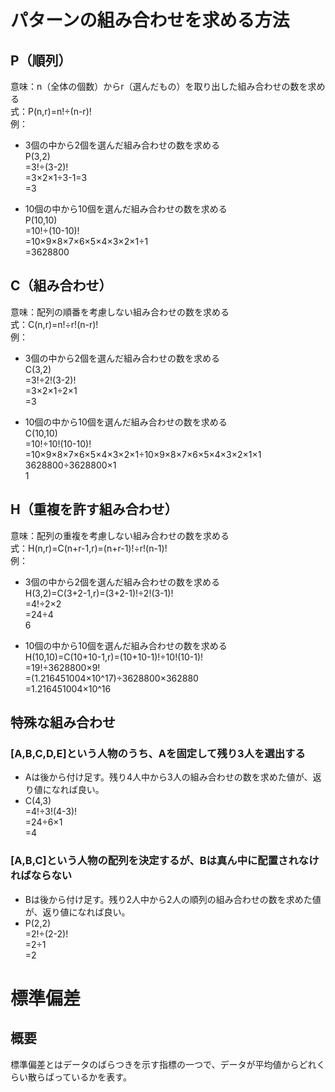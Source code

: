 # パターンの組み合わせを求める方法
## P（順列）
意味：n（全体の個数）からr（選んだもの）を取り出した組み合わせの数を求める<br>
式：P(n,r)=n!÷(n-r)!<br>
例：<br>
- 3個の中から2個を選んだ組み合わせの数を求める<br>
P(3,2)<br>
=3!÷(3-2)!<br>
=3×2×1÷3-1=3<br>
=3<br>

- 10個の中から10個を選んだ組み合わせの数を求める<br>
P(10,10)<br>
=10!÷(10-10)!<br>
=10×9×8×7×6×5×4×3×2×1÷1<br>
=3628800<br>

## C（組み合わせ）
意味：配列の順番を考慮しない組み合わせの数を求める<br>
式：C(n,r)=n!÷r!(n-r)!<br>
例：<br>
- 3個の中から2個を選んだ組み合わせの数を求める<br>
C(3,2)<br>
=3!÷2!(3-2)!<br>
=3×2×1÷2×1<br>
=3<br>

- 10個の中から10個を選んだ組み合わせの数を求める<br>
C(10,10)<br>
=10!÷10!(10-10)!<br>
=10×9×8×7×6×5×4×3×2×1÷10×9×8×7×6×5×4×3×2×1×1<br>
3628800÷3628800×1<br>
1<br>

## H（重複を許す組み合わせ）
意味：配列の重複を考慮しない組み合わせの数を求める<br>
式：H(n,r)=C(n+r-1,r)=(n+r-1)!÷r!(n-1)!<br>
例：<br>
- 3個の中から2個を選んだ組み合わせの数を求める<br>
H(3,2)=C(3+2-1,r)=(3+2-1)!÷2!(3-1)!<br>
=4!÷2×2<br>
=24÷4<br>
6<br>

- 10個の中から10個を選んだ組み合わせの数を求める<br>
H(10,10)=C(10+10-1,r)=(10+10-1)!÷10!(10-1)!<br>
=19!÷3628800×9!<br>
=(1.216451004×10^17)÷3628800×362880<br>
=1.216451004×10^16<br>

## 特殊な組み合わせ
### [A,B,C,D,E]という人物のうち、Aを固定して残り3人を選出する
- Aは後から付け足す。残り4人中から3人の組み合わせの数を求めた値が、返り値になれば良い。
- C(4,3)<br>
=4!÷3!(4-3)!<br>
=24÷6×1<br>
=4<br>

### [A,B,C]という人物の配列を決定するが、Bは真ん中に配置されなければならない
- Bは後から付け足す。残り2人中から2人の順列の組み合わせの数を求めた値が、返り値になれば良い。
- P(2,2)<br>
=2!÷(2-2)!<br>
=2÷1<br>
=2<br>




# 標準偏差
## 概要
標準偏差とはデータのばらつきを示す指標の一つで、データが平均値からどれくらい散らばっているかを表す。